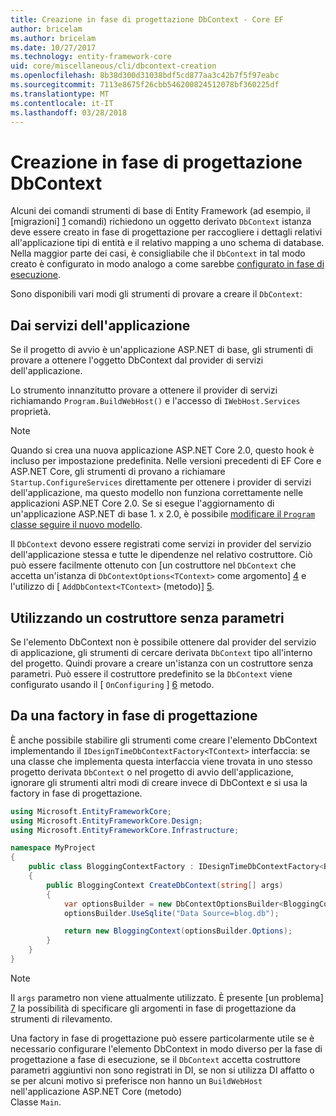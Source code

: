 ```yaml
---
title: Creazione in fase di progettazione DbContext - Core EF
author: bricelam
ms.author: bricelam
ms.date: 10/27/2017
ms.technology: entity-framework-core
uid: core/miscellaneous/cli/dbcontext-creation
ms.openlocfilehash: 8b38d300d31038bdf5cd877aa3c42b7f5f97eabc
ms.sourcegitcommit: 7113e8675f26cbb546200824512078bf360225df
ms.translationtype: MT
ms.contentlocale: it-IT
ms.lasthandoff: 03/28/2018
---
```

<a name="design-time-dbcontext-creation"></a>Creazione in fase di progettazione DbContext
==============================
Alcuni dei comandi strumenti di base di Entity Framework (ad esempio, il [migrazioni] [ 1] comandi) richiedono un oggetto derivato `DbContext` istanza deve essere creato in fase di progettazione per raccogliere i dettagli relativi all'applicazione tipi di entità e il relativo mapping a uno schema di database. Nella maggior parte dei casi, è consigliabile che il `DbContext` in tal modo creato è configurato in modo analogo a come sarebbe [configurato in fase di esecuzione][2].

Sono disponibili vari modi gli strumenti di provare a creare il `DbContext`:

<a name="from-application-services"></a>Dai servizi dell'applicazione
-------------------------
Se il progetto di avvio è un'applicazione ASP.NET di base, gli strumenti di provare a ottenere l'oggetto DbContext dal provider di servizi dell'applicazione.

Lo strumento innanzitutto provare a ottenere il provider di servizi richiamando `Program.BuildWebHost()` e l'accesso di `IWebHost.Services` proprietà.

> [!NOTE]
> Quando si crea una nuova applicazione ASP.NET Core 2.0, questo hook è incluso per impostazione predefinita. Nelle versioni precedenti di EF Core e ASP.NET Core, gli strumenti di provano a richiamare `Startup.ConfigureServices` direttamente per ottenere i provider di servizi dell'applicazione, ma questo modello non funziona correttamente nelle applicazioni ASP.NET Core 2.0. Se si esegue l'aggiornamento di un'applicazione ASP.NET di base 1. x 2.0, è possibile [modificare il `Program` classe seguire il nuovo modello][3].

Il `DbContext` devono essere registrati come servizi in provider del servizio dell'applicazione stessa e tutte le dipendenze nel relativo costruttore. Ciò può essere facilmente ottenuto con [un costruttore nel `DbContext` che accetta un'istanza di `DbContextOptions<TContext>` come argomento] [ 4] e l'utilizzo di [ `AddDbContext<TContext>` (metodo)] [5].

<a name="using-a-constructor-with-no-parameters"></a>Utilizzando un costruttore senza parametri
--------------------------------------
Se l'elemento DbContext non è possibile ottenere dal provider del servizio di applicazione, gli strumenti di cercare derivata `DbContext` tipo all'interno del progetto. Quindi provare a creare un'istanza con un costruttore senza parametri. Può essere il costruttore predefinito se la `DbContext` viene configurato usando il [ `OnConfiguring` ] [ 6] metodo.

<a name="from-a-design-time-factory"></a>Da una factory in fase di progettazione
--------------------------
È anche possibile stabilire gli strumenti come creare l'elemento DbContext implementando il `IDesignTimeDbContextFactory<TContext>` interfaccia: se una classe che implementa questa interfaccia viene trovata in uno stesso progetto derivata `DbContext` o nel progetto di avvio dell'applicazione, ignorare gli strumenti altri modi di creare invece di DbContext e si usa la factory in fase di progettazione.

``` csharp
using Microsoft.EntityFrameworkCore;
using Microsoft.EntityFrameworkCore.Design;
using Microsoft.EntityFrameworkCore.Infrastructure;

namespace MyProject
{
    public class BloggingContextFactory : IDesignTimeDbContextFactory<BloggingContext>
    {
        public BloggingContext CreateDbContext(string[] args)
        {
            var optionsBuilder = new DbContextOptionsBuilder<BloggingContext>();
            optionsBuilder.UseSqlite("Data Source=blog.db");

            return new BloggingContext(optionsBuilder.Options);
        }
    }
}
```

> [!NOTE]
> Il `args` parametro non viene attualmente utilizzato. È presente [un problema] [ 7] la possibilità di specificare gli argomenti in fase di progettazione da strumenti di rilevamento.

Una factory in fase di progettazione può essere particolarmente utile se è necessario configurare l'elemento DbContext in modo diverso per la fase di progettazione a fase di esecuzione, se il `DbContext` accetta costruttore parametri aggiuntivi non sono registrati in DI, se non si utilizza DI affatto o se per alcuni motivo si preferisce non hanno un `BuildWebHost` nell'applicazione ASP.NET Core (metodo)  
Classe `Main`.

  [1]: xref:core/managing-schemas/migrations/index
  [2]: xref:core/miscellaneous/configuring-dbcontext
  [3]: https://docs.microsoft.com/aspnet/core/migration/1x-to-2x/#update-main-method-in-programcs
  [4]: xref:core/miscellaneous/configuring-dbcontext#constructor-argument
  [5]: xref:core/miscellaneous/configuring-dbcontext#using-dbcontext-with-dependency-injection
  [6]: xref:core/miscellaneous/configuring-dbcontext#onconfiguring
  [7]: https://github.com/aspnet/EntityFrameworkCore/issues/8332
